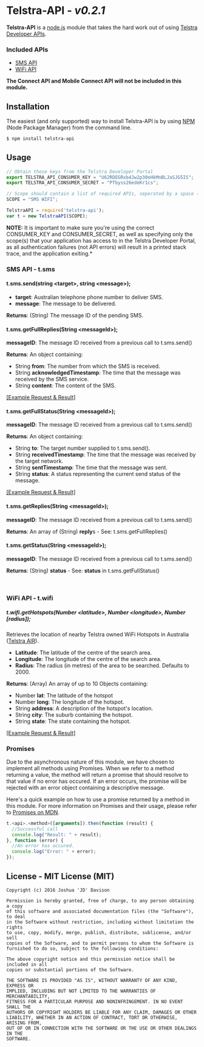 # Telstra-API - *v0.2.1*

**Telstra-API** is a [node.js](https://nodejs.org/) module that takes the hard work out of using [Telstra Developer APIs](https://dev.telstra.com/).

### Included APIs

  - [SMS API](https://dev.telstra.com/content/sms-api-0)
  - [WiFi API](https://dev.telstra.com/content/wifi-api)

**The Connect API and Mobile Connect API will not be included in this module.**

## Installation
The easiest (and only supported) way to install Telstra-API is by using [NPM](https://www.npmjs.com/) (Node Package Manager) from the command line.
```sh
$ npm install telstra-api
```

## Usage
```javascript
// Obtain these keys from the Telstra Developer Portal
export TELSTRA_API_CONSUMER_KEY = "U62RDEGRxb4Jw2p30oHkMnBLJaSJG5IS";
export TELSTRA_API_CONSUMER_SECRET = "PTbyss26edeKr1cs";

// Scope should contain a list of required APIs, seperated by a space (0x20).
SCOPE = "SMS WIFI";

TelstraAPI = require('telstra-api');
var t = new TelstraAPI(SCOPE);
```

**NOTE:** It is important to make sure you're using the correct CONSUMER_KEY and CONSUMER_SECRET, as well as specifying only the scope(s) that your application has access to in the Telstra Developer Portal, as all authentication failures (not API errors) will result in a printed stack trace, and the application exiting.*

### SMS API - t.sms

#### t.sms.send(string &lt;target&gt;, string &lt;message&gt;);
- **target**: Australian telephone phone number to deliver SMS.
- **message**: The message to be delivered.

**Returns**: (String) The message ID of the pending SMS.

#### t.sms.getFullReplies(String &lt;messageId&gt;);
**messageID**: The message ID received from a previous call to t.sms.send()

**Returns**: An object containing:
- String **from**: The number from which the SMS is received.
- String **acknowledgedTimestamp**: The time that the message was received by the SMS service.
- String **content**: The content of the SMS.

[\[Example Request &amp; Result\]](https://gist.github.com/ozjd/34f546812a709c490dc0)

#### t.sms.getFullStatus(String &lt;messageId&gt;);
**messageID**: The message ID received from a previous call to t.sms.send()

**Returns**: An object containing:
- String **to**: The target number supplied to t.sms.send().
- String **receivedTimestamp**: The time that the message was received by the target network.
- String **sentTimestamp**: The time that the message was sent.
- String **status**: A status representing the current send status of the message.

[\[Example Request &amp; Result\]](https://gist.github.com/ozjd/29bba80b5ca882def733)

#### t.sms.getReplies(String &lt;messageId&gt;);
**messageID**: The message ID received from a previous call to t.sms.send()

**Returns**: An array of (String) **reply**s - See: t.sms.getFullReplies()

#### t.sms.getStatus(String &lt;messageId&gt;);
**messageID**: The message ID received from a previous call to t.sms.send()

**Returns**: (String) **status** - See: **status** in t.sms.getFullStatus()

&nbsp;

### WiFi API - t.wifi

##### t.wifi.getHotspots(Number &lt;latitude&gt;, Number &lt;longitude&gt;, Number [radius]);
Retrieves the location of nearby Telstra owned WiFi Hotspots in Australia ([Telstra AIR](https://www.telstra.com.au/broadband/telstra-air)).
- **Latitude**: The latitude of the centre of the search area.
- **Longitude**: The longitude of the centre of the search area.
- **Radius**: The radius (in metres) of the area to be searched. Defaults to 2000.

**Returns**: (Array) An array of up to 10 Objects containing:
- Number **lat**: The latitude of the hotspot
- Number **long**: The longitude of the hotspot.
- String **address**: A description of the hotspot's location.
- String **city**: The suburb containing the hotspot.
- String **state**: The state containing the hotspot.

[\[Example Request &amp; Result\]](https://gist.github.com/ozjd/fbf03ff2aa2c713cf0cf)

### Promises
Due to the asynchronous nature of this module, we have chosen to implement all methods using Promises. When we refer to a method returning a value, the method will return a promise that should resolve to that value if no error has occured. If an error occurs, the promise will be rejected with an error object containing a descriptive message.

Here's a quick example on how to use a promise returned by a method in this module. For more information on Promises and their usage, please refer to [Promises on MDN](https://developer.mozilla.org/en/docs/Web/JavaScript/Reference/Global_Objects/Promise).

```javascript
t.<api>.<method>([arguments]).then(function (result) {
  //Successful call
  console.log("Result: " + result);
}, function (error) {
  //An error has occured.
  console.log("Error: " + error);
});
```

## License - MIT License (MIT)

```text
Copyright (c) 2016 Joshua 'JD' Davison

Permission is hereby granted, free of charge, to any person obtaining a copy
of this software and associated documentation files (the "Software"), to deal
in the Software without restriction, including without limitation the rights
to use, copy, modify, merge, publish, distribute, sublicense, and/or sell
copies of the Software, and to permit persons to whom the Software is
furnished to do so, subject to the following conditions:

The above copyright notice and this permission notice shall be included in all
copies or substantial portions of the Software.

THE SOFTWARE IS PROVIDED "AS IS", WITHOUT WARRANTY OF ANY KIND, EXPRESS OR
IMPLIED, INCLUDING BUT NOT LIMITED TO THE WARRANTIES OF MERCHANTABILITY,
FITNESS FOR A PARTICULAR PURPOSE AND NONINFRINGEMENT. IN NO EVENT SHALL THE
AUTHORS OR COPYRIGHT HOLDERS BE LIABLE FOR ANY CLAIM, DAMAGES OR OTHER
LIABILITY, WHETHER IN AN ACTION OF CONTRACT, TORT OR OTHERWISE, ARISING FROM,
OUT OF OR IN CONNECTION WITH THE SOFTWARE OR THE USE OR OTHER DEALINGS IN THE
SOFTWARE.
```
